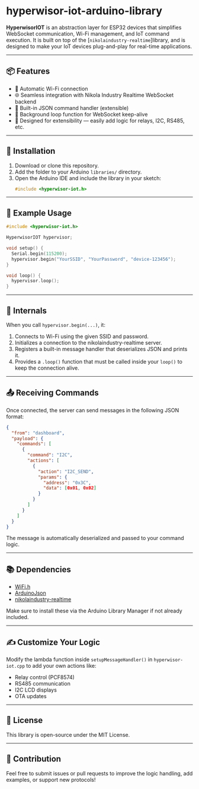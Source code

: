 # hyperwisor-iot-arduino-library

**HyperwisorIOT** is an abstraction layer for ESP32 devices that simplifies WebSocket communication, Wi-Fi management, and IoT command execution. It is built on top of the [`nikolaindustry-realtime`]library, and is designed to make your IoT devices plug-and-play for real-time applications.

---

## 📦 Features

- 🚀 Automatic Wi-Fi connection
- 🌐 Seamless integration with Nikola Industry Realtime WebSocket backend
- 📩 Built-in JSON command handler (extensible)
- 🔁 Background loop function for WebSocket keep-alive
- 🧩 Designed for extensibility — easily add logic for relays, I2C, RS485, etc.

---

## 🔧 Installation

1. Download or clone this repository.
2. Add the folder to your Arduino `libraries/` directory.
3. Open the Arduino IDE and include the library in your sketch:
   ```cpp
   #include <hyperwisor-iot.h>
---

## 🧪 Example Usage

```cpp
#include <hyperwisor-iot.h>

HyperwisorIOT hypervisor;

void setup() {
  Serial.begin(115200);
  hypervisor.begin("YourSSID", "YourPassword", "device-123456");
}

void loop() {
  hypervisor.loop();
}
```

---

## 🧠 Internals

When you call `hypervisor.begin(...)`, it:

1. Connects to Wi-Fi using the given SSID and password.
2. Initializes a connection to the nikolaindustry-realtime server.
3. Registers a built-in message handler that deserializes JSON and prints it.
4. Provides a `.loop()` function that must be called inside your `loop()` to keep the connection alive.

---

## 📤 Receiving Commands

Once connected, the server can send messages in the following JSON format:

```json
{
  "from": "dashboard",
  "payload": {
    "commands": [
      {
        "command": "I2C",
        "actions": [
          {
            "action": "I2C_SEND",
            "params": {
              "address": "0x3C",
              "data": [0x01, 0x02]
            }
          }
        ]
      }
    ]
  }
}
```

The message is automatically deserialized and passed to your command logic.

---

## 📚 Dependencies

* [WiFi.h](https://www.arduino.cc/en/Reference/WiFi)
* [ArduinoJson](https://arduinojson.org/)
* [nikolaindustry-realtime](https://github.com/your-org/nikolaindustry-realtime)

Make sure to install these via the Arduino Library Manager if not already included.

---

## ✍️ Customize Your Logic

Modify the lambda function inside `setupMessageHandler()` in `hyperwisor-iot.cpp` to add your own actions like:

* Relay control (PCF8574)
* RS485 communication
* I2C LCD displays
* OTA updates

---

## 🧾 License

This library is open-source under the MIT License.

---

## 🤝 Contribution

Feel free to submit issues or pull requests to improve the logic handling, add examples, or support new protocols!


